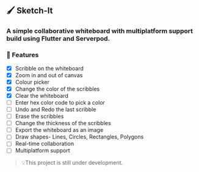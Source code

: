 ## 🖌️ Sketch-It

### A simple collaborative whiteboard with multiplatform support build using Flutter and Serverpod.

### 🚀 Features

- [x] Scribble on the whiteboard
- [x] Zoom in and out of canvas
- [x] Colour picker
- [x] Change the color of the scribbles
- [x] Clear the whiteboard
- [ ] Enter hex color code to pick a color
- [ ] Undo and Redo the last scribble
- [ ] Erase the scribbles
- [ ] Change the thickness of the scribbles
- [ ] Export the whiteboard as an image
- [ ] Draw shapes- Lines, Circles, Rectangles, Polygons
- [ ] Real-time collaboration
- [ ] Multiplatform support

> 💡This project is still under development.

